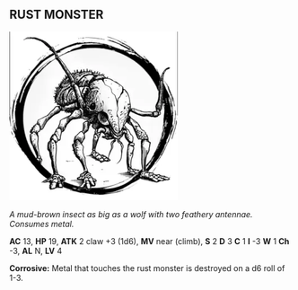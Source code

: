 ## RUST MONSTER

![](images/rust-monster.webp)

_A mud-brown insect as big as a wolf with two feathery antennae. Consumes metal._

**AC** 13, **HP** 19, **ATK** 2 claw +3 (1d6), **MV** near (climb), **S** 2 **D** 3 **C** 1 **I** -3 **W** 1 **Ch** -3, **AL** N, **LV** 4

**Corrosive:** Metal that touches the rust monster is destroyed on a d6 roll of 1-3.


